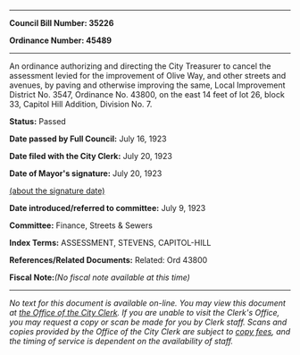 

********

**Council Bill Number: 35226**
   
**Ordinance Number: 45489**
********

 An ordinance authorizing and directing the City Treasurer to cancel the assessment levied for the improvement of Olive Way, and other streets and avenues, by paving and otherwise improving the same, Local Improvement District No. 3547, Ordinance No. 43800, on the east 14 feet of lot 26, block 33, Capitol Hill Addition, Division No. 7.

**Status:** Passed
   
**Date passed by Full Council:** July 16, 1923
   
**Date filed with the City Clerk:** July 20, 1923
   
**Date of Mayor's signature:** July 20, 1923
   
[(about the signature date)](/~public/approvaldate.htm)
   
   
   
**Date introduced/referred to committee:** July 9, 1923
   
**Committee:** Finance, Streets & Sewers
   
   
**Index Terms:** ASSESSMENT, STEVENS, CAPITOL-HILL

**References/Related Documents:** Related: Ord 43800

**Fiscal Note:**_(No fiscal note available at this time)_
********

_No text for this document is available on-line. You may view this document at [the Office of the City Clerk](http://www.seattle.gov/leg/clerk/contactUs.htm). If you are unable to visit the Clerk's Office, you may request a copy or scan be made for you by Clerk staff. Scans and copies provided by the Office of the City Clerk are subject to [copy fees](http://clerk.seattle.gov/~public/clerkfees.htm), and the timing of service is dependent on the availability of staff._

